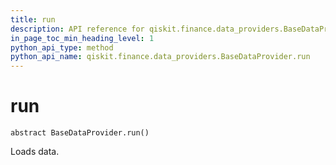```yaml
---
title: run
description: API reference for qiskit.finance.data_providers.BaseDataProvider.run
in_page_toc_min_heading_level: 1
python_api_type: method
python_api_name: qiskit.finance.data_providers.BaseDataProvider.run
---
```


# run

<span id="qiskit.finance.data_providers.BaseDataProvider.run" />

`abstract BaseDataProvider.run()`

Loads data.

